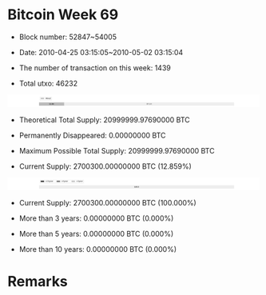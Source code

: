 # Bitcoin Week 69

- Block number: 52847~54005

- Date: 2010-04-25 03:15:05~2010-05-02 03:15:04

- The number of transaction on this week: 1439

- Total utxo: 46232

![](../images/mined_week69.png)

- Theoretical Total Supply: 20999999.97690000 BTC

- Permanently Disappeared: 0.00000000 BTC

- Maximum Possible Total Supply: 20999999.97690000 BTC

- Current Supply: 2700300.00000000 BTC (12.859%)

![](../images/year_week69.png)


- Current Supply: 2700300.00000000 BTC (100.000%)

- More than 3 years: 0.00000000 BTC (0.000%)

- More than 5 years: 0.00000000 BTC (0.000%)

- More than 10 years: 0.00000000 BTC (0.000%)

# Remarks

